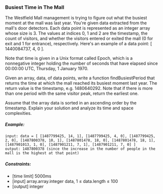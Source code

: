### Busiest Time in The Mall

The Westfield Mall management is trying to figure out what the busiest moment at the mall was last year. You're given data extracted from the mall's door detectors. Each data point is represented as an integer array whose size is 3. The values at indices 0, 1 and 2 are the timestamp, the count of visitors, and whether the visitors entered or exited the mall (0 for exit and 1 for entrance), respectively. Here's an example of a data point: [ 1440084737, 4, 0 ].

Note that time is given in a Unix format called Epoch, which is a nonnegative integer holding the number of seconds that have elapsed since 00:00:00 UTC, Thursday, 1 January 1970.

Given an array, data, of data points, write a function findBusiestPeriod that returns the time at which the mall reached its busiest moment last year. The return value is the timestamp, e.g. 1480640292. Note that if there is more than one period with the same visitor peak, return the earliest one.

Assume that the array data is sorted in an ascending order by the timestamp. Explain your solution and analyze its time and space complexities.

##### Example:
```
input: data = [ [1487799425, 14, 1], [1487799425, 4, 0], [1487799425, 2, 0], [1487800378, 10, 1], [1487801478, 18, 0], [1487801478, 18, 1], [1487901013, 1, 0], [1487901211, 7, 1], [1487901211, 7, 0] ]
output: 1487800378 (since the increase in the number of people in the mall is the highest at that point)
```

##### Constraints:
* [time limit] 5000ms
* [input] array.array.integer data, 1 ≤ data.length ≤ 100
* [output] integer
